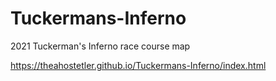 # Tuckermans-Inferno
2021 Tuckerman's Inferno race course map

https://theahostetler.github.io/Tuckermans-Inferno/index.html
